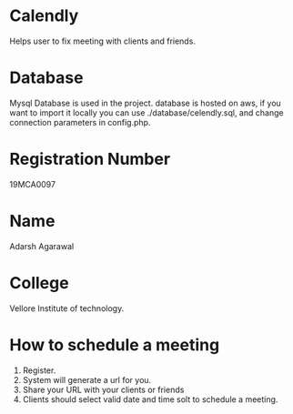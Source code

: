 # Calendly
Helps user to fix meeting with clients and friends.

# Database
Mysql Database is used in the project.
database is hosted on aws,
if you want to import it locally you can use ./database/celendly.sql, and change connection parameters in config.php.

# Registration Number
19MCA0097

# Name
Adarsh Agarawal

# College
Vellore Institute of technology.

# How to schedule a meeting
1. Register.
2. System will generate a url for you.
3. Share your URL with your clients or friends
4. Clients should select valid date and time solt to schedule a meeting.
